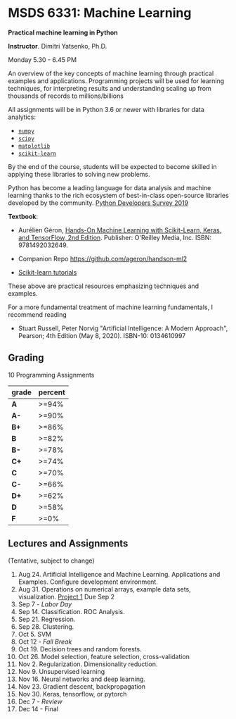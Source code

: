 # MSDS 6331: Machine Learning

**Practical machine learning in Python**

**Instructor**. Dimitri Yatsenko, Ph.D.

Monday 5.30 - 6.45 PM

An overview of the key concepts of machine learning through practical examples and applications. Programming projects will be used for learning techniques, for interpreting results and understanding scaling up from thousands of records to millions/billions

All assignments will be in Python 3.6 or newer with libraries for data analytics: 
* [`numpy`](https://numpy.org/)
* [`scipy`](https://www.scipy.org/)
* [`matplotlib`](https://matplotlib.org/) 
* [`scikit-learn`](https://scikit-learn.org)

By the end of the course, students will be expected to become skilled in applying these libraries to solving new problems.

Python has become a leading language for data analysis and machine learning thanks to the rich ecosystem of best-in-class open-source libraries developed by the community. 
[Python Developers Survey 2019](https://www.jetbrains.com/lp/python-developers-survey-2019/)


**Textbook**: 
* Aurélien Géron, [Hands-On Machine Learning with Scikit-Learn, Keras, and TensorFlow, 2nd Edition](https://learning.oreilly.com/library/view/hands-on-machine-learning/9781492032632/). Publisher: O'Reilley Media, Inc. ISBN: 9781492032649.

* Companion Repo https://github.com/ageron/handson-ml2

* [Scikit-learn tutorials](https://scikit-learn.org)

These above are practical resources emphasizing techniques and examples. 

For a more fundamental treatment of machine learning fundamentals, I recommend reading 
* Stuart Russell, Peter Norvig "Artificial Intelligence: A Modern Approach", Pearson; 4th Edition (May 8, 2020). ISBN-10: 0134610997

## Grading 
10 Programming Assignments

|grade| percent |
|---|---|
|**A** |>=94%|
|**A-**|>=90%|
|**B+**|>=86%|
|**B**|>=82%|
|**B-**|>=78%|
|**C+**|>=74%|
|**C**|>=70%|
|**C-**|>=66%|
|**D+**|>=62%|
|**D**|>=58%|
|**F**|>=0%|

## Lectures and Assignments 

(Tentative, subject to change)

1. Aug 24. Artificial Intelligence and Machine Learning. Applications and Examples. Configure development environment.
2. Aug 31. Operations on numerical arrays, example data sets, visualization. [Project 1](A1.md) Due Sep 2
3. Sep 7 - *Labor Day*
4. Sep 14. Classification. ROC Analysis.
5. Sep 21. Regression. 
6. Sep 28. Clustering.
7. Oct 5. SVM
8. Oct 12 - *Fall Break*
9. Oct 19. Decision trees and random forests.
10. Oct 26. Model selection, feature selection, cross-validation
11. Nov 2. Regularization. Dimensionality reduction.
12. Nov 9. Unsupervised learning
13. Nov 16. Neural networks and deep learning.
14. Nov 23. Gradient descent, backpropagation
15. Nov 30. Keras, tensorflow, or pytorch
16. Dec 7 - *Review*
17. Dec 14 - Final 

